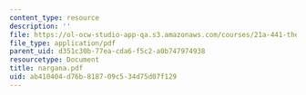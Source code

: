 ```yaml
---
content_type: resource
description: ''
file: https://ol-ocw-studio-app-qa.s3.amazonaws.com/courses/21a-441-the-conquest-of-america-spring-2004/ab410404d76b818709c534d75d07f129_nargana.pdf
file_type: application/pdf
parent_uid: d351c30b-77ea-cda6-f5c2-a0b747974938
resourcetype: Document
title: nargana.pdf
uid: ab410404-d76b-8187-09c5-34d75d07f129
---
```

